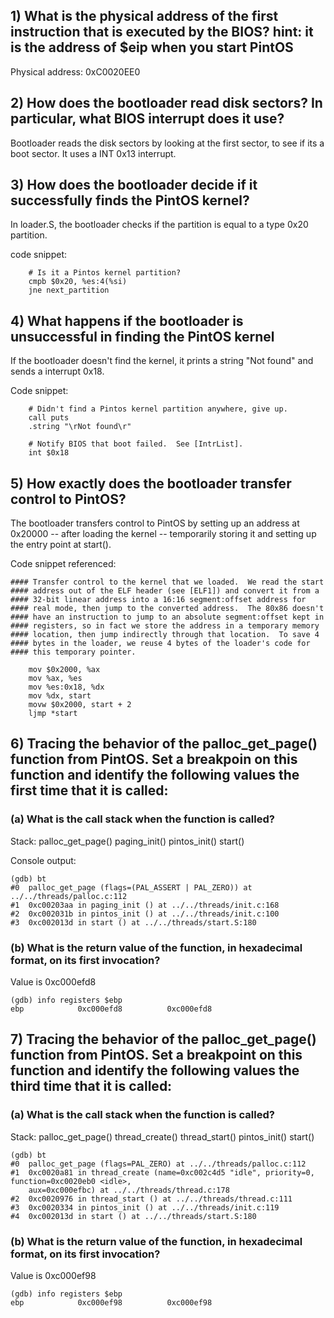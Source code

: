 ## 1) What is the physical address of the first instruction that is executed by the BIOS? hint: it is the address of $eip when you start PintOS
Physical address: 0xC0020EE0

## 2) How does the bootloader read disk sectors? In particular, what BIOS interrupt does it use?
Bootloader reads the disk sectors by looking at the first sector, to see if its a boot sector.
It uses a INT 0x13 interrupt.

## 3) How does the bootloader decide if it successfully finds the PintOS kernel?
In loader.S, the bootloader checks if the partition is equal to a type 0x20 partition.

code snippet:
```
	# Is it a Pintos kernel partition?
	cmpb $0x20, %es:4(%si)
	jne next_partition
```

## 4) What happens if the bootloader is unsuccessful in finding the PintOS kernel
If the bootloader doesn't find the kernel, it prints a string "Not found" and sends a interrupt 0x18.

Code snippet:
```
	# Didn't find a Pintos kernel partition anywhere, give up.
	call puts
	.string "\rNot found\r"

	# Notify BIOS that boot failed.  See [IntrList].
	int $0x18
```

## 5) How exactly does the bootloader transfer control to PintOS?
The bootloader transfers control to PintOS by setting up an address at 0x20000 -- after loading the kernel --  temporarily storing it and setting up the entry point at start().

Code snippet referenced:
```
#### Transfer control to the kernel that we loaded.  We read the start
#### address out of the ELF header (see [ELF1]) and convert it from a
#### 32-bit linear address into a 16:16 segment:offset address for
#### real mode, then jump to the converted address.  The 80x86 doesn't
#### have an instruction to jump to an absolute segment:offset kept in
#### registers, so in fact we store the address in a temporary memory
#### location, then jump indirectly through that location.  To save 4
#### bytes in the loader, we reuse 4 bytes of the loader's code for
#### this temporary pointer.

	mov $0x2000, %ax
	mov %ax, %es
	mov %es:0x18, %dx
	mov %dx, start
	movw $0x2000, start + 2
	ljmp *start
```

## 6) Tracing the behavior of the palloc_get_page() function from PintOS. Set a breakpoin on this function and identify the following values the first time that it is called:
### (a) What is the call stack when the function is called?
Stack:
palloc_get_page()
paging_init()
pintos_init()
start()

Console output:
```
(gdb) bt
#0  palloc_get_page (flags=(PAL_ASSERT | PAL_ZERO)) at ../../threads/palloc.c:112
#1  0xc00203aa in paging_init () at ../../threads/init.c:168
#2  0xc002031b in pintos_init () at ../../threads/init.c:100
#3  0xc002013d in start () at ../../threads/start.S:180
```

### (b) What is the return value of the function, in hexadecimal format, on its first invocation?
Value is 0xc000efd8
```
(gdb) info registers $ebp
ebp            0xc000efd8          0xc000efd8
```


## 7) Tracing the behavior of the palloc_get_page() function from PintOS. Set a breakpoint on this function and identify the following values the third time that it is called:
### (a) What is the call stack when the function is called?
Stack:
palloc_get_page()
thread_create()
thread_start()
pintos_init()
start()

```
(gdb) bt
#0  palloc_get_page (flags=PAL_ZERO) at ../../threads/palloc.c:112
#1  0xc0020a81 in thread_create (name=0xc002c4d5 "idle", priority=0, function=0xc0020eb0 <idle>,
    aux=0xc000efbc) at ../../threads/thread.c:178
#2  0xc0020976 in thread_start () at ../../threads/thread.c:111
#3  0xc0020334 in pintos_init () at ../../threads/init.c:119
#4  0xc002013d in start () at ../../threads/start.S:180
```
### (b) What is the return value of the function, in hexadecimal format, on its first invocation?
Value is 0xc000ef98
```
(gdb) info registers $ebp
ebp            0xc000ef98          0xc000ef98
```
